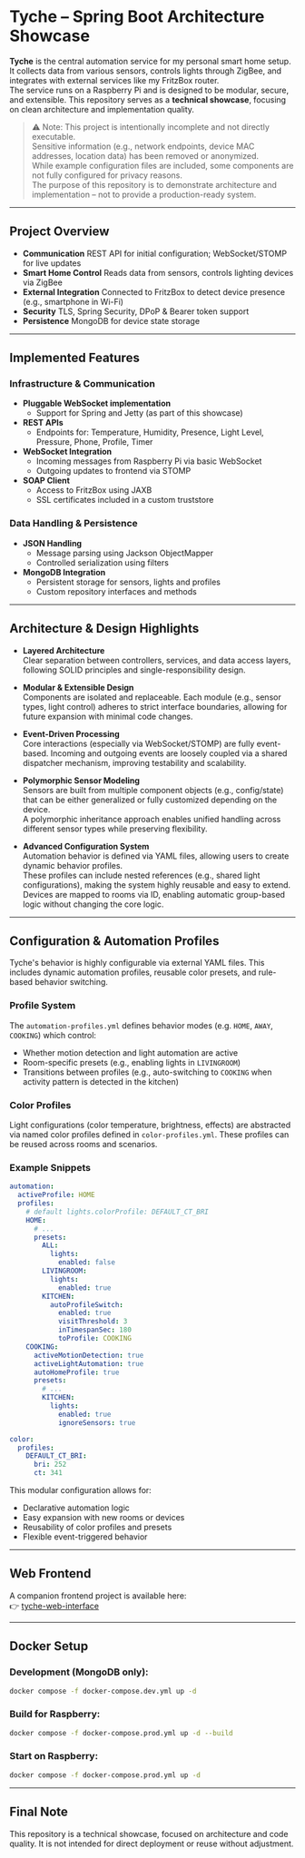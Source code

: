# Tyche – Spring Boot Architecture Showcase

**Tyche** is the central automation service for my personal smart home setup.  
It collects data from various sensors, controls lights through ZigBee, and integrates with external services like my FritzBox router.  
The service runs on a Raspberry Pi and is designed to be modular, secure, and extensible. This repository serves as a **technical showcase**, focusing on clean architecture and implementation quality.

> ⚠️ Note: This project is intentionally incomplete and not directly executable.  
> Sensitive information (e.g., network endpoints, device MAC addresses, location data) has been removed or anonymized.  
> While example configuration files are included, some components are not fully configured for privacy reasons.  
> The purpose of this repository is to demonstrate architecture and implementation – not to provide a production-ready system.

---

## Project Overview

- **Communication**
  REST API for initial configuration; WebSocket/STOMP for live updates
- **Smart Home Control**
  Reads data from sensors, controls lighting devices via ZigBee 
- **External Integration**
  Connected to FritzBox to detect device presence (e.g., smartphone in Wi-Fi) 
- **Security** 
  TLS, Spring Security, DPoP & Bearer token support
- **Persistence**
  MongoDB for device state storage

---

## Implemented Features

### Infrastructure & Communication

- **Pluggable WebSocket implementation**
  - Support for Spring and Jetty (as part of this showcase)
- **REST APIs**
  - Endpoints for: Temperature, Humidity, Presence, Light Level, Pressure, Phone, Profile, Timer
- **WebSocket Integration**
  - Incoming messages from Raspberry Pi via basic WebSocket
  - Outgoing updates to frontend via STOMP
- **SOAP Client**
  - Access to FritzBox using JAXB
  - SSL certificates included in a custom truststore

### Data Handling & Persistence

- **JSON Handling**
  - Message parsing using Jackson ObjectMapper
  - Controlled serialization using filters
- **MongoDB Integration**
  - Persistent storage for sensors, lights and profiles
  - Custom repository interfaces and methods

---

## Architecture & Design Highlights

- **Layered Architecture**  
  Clear separation between controllers, services, and data access layers, following SOLID principles and single-responsibility design.

- **Modular & Extensible Design**  
  Components are isolated and replaceable. Each module (e.g., sensor types, light control) adheres to strict interface boundaries, allowing for future expansion with minimal code changes.

- **Event-Driven Processing**  
  Core interactions (especially via WebSocket/STOMP) are fully event-based. Incoming and outgoing events are loosely coupled via a shared dispatcher mechanism, improving testability and scalability.

- **Polymorphic Sensor Modeling**  
  Sensors are built from multiple component objects (e.g., config/state) that can be either generalized or fully customized depending on the device.  
  A polymorphic inheritance approach enables unified handling across different sensor types while preserving flexibility.

- **Advanced Configuration System**  
  Automation behavior is defined via YAML files, allowing users to create dynamic behavior profiles.  
  These profiles can include nested references (e.g., shared light configurations), making the system highly reusable and easy to extend.  
  Devices are mapped to rooms via ID, enabling automatic group-based logic without changing the core logic.

---

## Configuration & Automation Profiles

Tyche's behavior is highly configurable via external YAML files. This includes dynamic automation profiles, reusable color presets, and rule-based behavior switching.

### Profile System

The `automation-profiles.yml` defines behavior modes (e.g. `HOME`, `AWAY`, `COOKING`) which control:

- Whether motion detection and light automation are active
- Room-specific presets (e.g., enabling lights in `LIVINGROOM`)
- Transitions between profiles (e.g., auto-switching to `COOKING` when activity pattern is detected in the kitchen)

### Color Profiles

Light configurations (color temperature, brightness, effects) are abstracted via named color profiles defined in `color-profiles.yml`. These profiles can be reused across rooms and scenarios.

### Example Snippets

```yaml
automation:
  activeProfile: HOME
  profiles:
    # default lights.colorProfile: DEFAULT_CT_BRI
    HOME:
      # ...
      presets:
        ALL:
          lights:
            enabled: false
        LIVINGROOM:
          lights:
            enabled: true
        KITCHEN:
          autoProfileSwitch:
            enabled: true
            visitThreshold: 3
            inTimespanSec: 180
            toProfile: COOKING
    COOKING:
      activeMotionDetection: true
      activeLightAutomation: true
      autoHomeProfile: true
      presets:
        # ...
        KITCHEN:
          lights:
            enabled: true
            ignoreSensors: true
```

```yaml
color:
  profiles:
    DEFAULT_CT_BRI:
      bri: 252
      ct: 341
```

This modular configuration allows for:
- Declarative automation logic
- Easy expansion with new rooms or devices
- Reusability of color profiles and presets
- Flexible event-triggered behavior

---

## Web Frontend

A companion frontend project is available here:  
👉 [tyche-web-interface](https://github.com/Twigman/tyche-web-interface)

---

## Docker Setup

### Development (MongoDB only):

```bash
docker compose -f docker-compose.dev.yml up -d
```

### Build for Raspberry:

```bash
docker compose -f docker-compose.prod.yml up -d --build
```

### Start on Raspberry:

```bash
docker compose -f docker-compose.prod.yml up -d
```

---

## Final Note

This repository is a technical showcase, focused on architecture and code quality.
It is not intended for direct deployment or reuse without adjustment.
